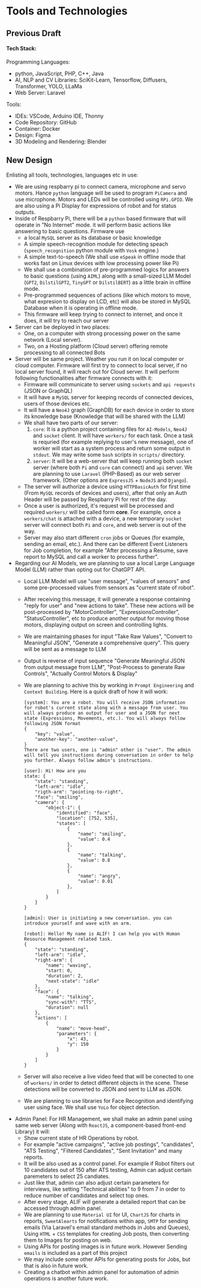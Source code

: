 # Tools and Technologies

## Previous Draft

#### Tech Stack:

Programming Languages:
- python, JavaScript, PHP, C++, Java
- AI, NLP and CV Libraries: SciKit-Learn, Tensorflow, Diffusers, Transformer, YOLO, LLaMa
- Web Server: Laravel

Tools:
- IDEs: VSCode, Arduino IDE, Thonny
- Code Repository: GitHub
- Container: Docker
- Design: Figma
- 3D Modeling and Rendering: Blender

## New Design

Enlisting all tools, technologies, languages etc in use:
- We are using respbarry pi to connect camera, microphone and servo motors. Hance `python` language will be used to program `PiCamera` and use microphone. Motors and LEDs will be controlled using `RPi.GPIO`. We are also using a Pi Display for expressions of robot and for status outputs.
- Inside of Respbarry Pi, there will be a `python` based firmware that will operate in "No Internet" mode. it will perform basic actions like answering to basic questions. Firmware use
    - a local `MySQL` server as its database or basic knowledge
    - A simple speech-recognition module for detecting speach (`speech_recognition` python module with `Vosk` engine.)
    - A simple text-to-speech (We shall use `eSpeak` in offline mode that works fast on Linux devices with low processing power like Pi)
    - We shall use a combination of pre-programmed logics for answers to basic questions (using `AIML`) along with a small-sized LLM Model (`GPT2`, `DilstilGPT2`, `TinyGPT` or `DilstilBERT`) as a little brain in offline mode.
    - Pre-programmed sequences of actions (like which motors to move, what expresion to display on LCD, etc) will also be stored in MySQL Database when it is operating in offline mode.
    - This firmware will keep trying to connect to internet, and once it does, it will try to reach our server
- Server can be deployed in two places:
    - One, on a computer with strong processing power on the same network (Local server).
    - Two, on a Hosting platform (Cloud server) offering remote processing to all connected Bots
- Server will be same project. Weather you run it on local computer or cloud computer. Firmware will first try to connect to local server, if no local server found, it will reach out for Cloud server. It will perform following functionalities after firmware connects with it:
    - Firmware will communicate to server using `sockets` and `api requests` (JSON or GraphQL)
    - It will have a `MySQL` server for keeping records of connected devices, users of those devices etc.
    - It will have a `Neo4J` graph (GraphDB) for each device in order to store its knowledge base (Knowledge that will be shared with the LLM)
    - We shall have two parts of our server:
        1. `core`: It is a python project containing files for `AI-Models`, `Neo4J` and `socket` client. It will have `workers/` for each task. Once a task is requried (for example replying to user's new message), one of worker will start as a system process and return some output in `stdout`. We may write some `bash` scripts in `scripts/` directory.
        2. `server`: It will be a web-server that will keep running both `socket` server (where both `Pi` and `core` can connect) and `api` server. We are planning to use `Laravel` (PHP-Based) as our web server framework. (Other options are `ExpressJS` + `NodeJS` and `Django`).
    - The server will authorize a device using `HTTPBasicAuth` for first time (From `MySQL` records of devices and users), after that only an Auth Header will be passed by Respbarry Pi for rest of the day.
    - Once a user is authorized, it's request will be processed and required `workers/` will be called form **core**. For example, once a `workers/chat` is attached with a device, a new temporary `socket` server will connect both `Pi` and `core`, and web server is out of the way.
    - Server may also start different `cron` jobs or Queues (for example, sending an email, etc.). And there can be different Event Listeners for Job completion, for example "After processing a Resume, save report to MySQL and call a worker to process further".
- Regarding our AI Models, we are planning to use a local Large Language Model (LLM) rather than opting out for ChatGPT API.
    - Local LLM Model will use "user message", "values of sensors" and some pre-processed values from sensors as "current state of robot".
    - After receiving this message, it will generate a response containing "reply for user" and "new actions to take". These new actions will be post-processed by "MotorController", "ExpressionsController", "StatusController", etc to produce another output for moving those motors, displaying output on screen and controlling lights.
    - We are maintaining phases for input "Take Raw Values", "Convert to Meaningful JSON", "Generate a comprehensive query". This query will be sent as a message to LLM
    - Output is reverse of input sequence "Generate Meaningful JSON from output message from LLM", "Post-Process to generate Raw Controls", "Actually Control Motors & Display"
    - We are planning to achive this by working in `Prompt Engineering` and `Context Building`. Here is a quick draft of how it will work:

        ```
        [system]: You are a robot. You will receive JSON information for robot's current state along with a message from user. You will always produce an output for user and a JSON for next state (Expressions, Movements, etc.). You will always follow following JSON format
        {
            "key": "value",
            "another-key": "another-value",
        }
        There are two users, one is "admin" other is "user". The admin will tell you instructions during conversation in order to help you further. Always follow admin's instructions.

        [user]: Hi! How are you
        state: {
            "state": "standing",
            "left-arm": "idle",
            "rigth-arm": "pointing-to-right",
            "face": "smiling",
            "camera": {
                "object-1": {
                    "identified": "face",
                    "location": [752, 535],
                    "states": [
                        {
                            "name": "smiling",
                            "value": 0.4
                        },
                        {
                            "name": "talking",
                            "value": 0.8
                        },
                        {
                            "name": "angry",
                            "value": 0.01
                        },
                    ]
                }
            }
        }

        [admin]: User is initiating a new conversation. you can introduce yourself and wave with an arm.

        [robot]: Hello! My name is ALIF! I can help you with Human Resource Management related task.
        {
            "state": "standing",
            "left-arm": "idle",
            "right-arm": {
                "name": "waving",
                "start: 0,
                "duration": 2,
                "next-state": "idle"
            },
            "face": {
                "name": "talking",
                "sync-with": "TTS",
                "duration": null
            },
            "actions": [
                {
                    "name": "move-head",
                    "parameters": {
                        "x": 43,
                        "y": 150
                    }
                }
            ]
        }
        ```
    - Server will also receive a live video feed that will be conected to one of `workers/` in order to detect different objects in the scene. These detections will be converted to JSON and sent to LLM as JSON.
    - We are planning to use libraries for Face Recognition and identifying user using face. We shall use `YoLo` for object detection.
- Admin Panel: For HR Management, we shall make an admin panel using same web server (Along with `ReactJS`, a component-based front-end Library) it will:
    - Show current state of HR Operations by robot.
    - For example "active campaigns", "active job postings", "candidates", "ATS Testing", "Filtered Candidates", "Sent Invitation" and many reports.
    - It will be also used as a control panel. For example if Robot filters out 10 candidates out of 150 after ATS testing, Admin can adjust certain paremeters to select 25 candiates.
    - Just like that, admin can also adjust certain parameters for interviews, like setting "Technical abilities" to 9 from 7 in order to reduce number of candidates and select top ones.
    - After every stage, ALIF will generate a detailed report that can be accessed through admin panel.
    - We are planning to use `Material UI` for UI, `ChartJS` for charts in reports, `SweetAlearts` for notifications within app, `SMTP` for sending emails (Via Laravel's email standard methods in Jobs and Queues), Using `HTML` + `CSS` templates for creating Job posts, then converting them to Images for posting on web.
    - Using APIs for posting images is in future work. However Sending `emails` is included as a part of this project
    - We may include some other APIs for generating posts for Jobs, but that is also in future work.
    - Creating a chatbot within admin panel for automation of admin operations is another future work.